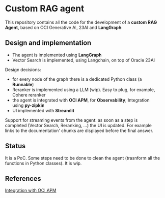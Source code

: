 # Custom RAG agent
This repository contains all the code for the development of a **custom RAG Agent**, based on OCI Generative AI, 23AI and **LangGraph**

## Design and implementation
* The agent is implemented using **LangGraph**
* Vector Search is implemented, using Langchain, on top of Oracle 23AI

Design decisions:
* for every node of the graph there is a dedicated Python class (a **Runnable**)
* Reranker is implemented using a LLM (wip). Easy to plug, for example, Cohere reranker
* the agent is integrated with **OCI APM**, for **Observability**; Integration using **py-zipkin**
* UI implemented with **Streamlit**

Support for streaming events from the agent: as soon as a step is completed (Vector Search, Reranking, ...) the UI is updated.
For example links to the documentation' chunks are displayed before the final answer.

## Status
It is a PoC. Some steps need to be done to clean the agent (trasnform all the functions in Python classes). It is wip.

## References
[Integration with OCI APM](https://luigi-saetta.medium.com/enhancing-observability-in-rag-solutions-with-oracle-cloud-6f93b2675f40)